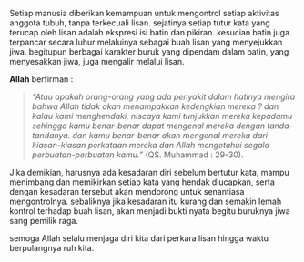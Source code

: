 ﻿---
tags: [Tulisan]
---
Setiap manusia diberikan kemampuan untuk mengontrol setiap aktivitas anggota tubuh, tanpa terkecuali lisan. sejatinya setiap tutur kata yang terucap oleh lisan adalah ekspresi isi batin dan pikiran. kesucian batin juga terpancar secara luhur melaluinya sebagai buah lisan yang menyejukkan jiwa. begitupun berbagai karakter buruk yang dipendam dalam batin, yang menyesakkan jiwa, juga mengalir melalui lisan.

**Allah**  berfirman :

> _“Atau apakah orang-orang yang ada penyakit dalam hatinya mengira bahwa Allah tidak akan menampakkan kedengkian mereka ? dan kalau kami menghendaki, niscaya kami tunjukkan mereka kepadamu sehingga kamu benar-benar dapat mengenal mereka dengan tanda-tandanya. dan kamu benar-benar akan mengenal mereka dari kiasan-kiasan perkataan mereka dan Allah mengetahui segala perbuatan-perbuatan kamu.”_  (QS. Muhammad : 29-30).

Jika demikian, harusnya ada kesadaran diri sebelum bertutur kata, mampu menimbang dan memikirkan setiap kata yang hendak diucapkan, serta dengan kesadaran tersebut akan mendorong untuk senantiasa mengontrolnya. sebaliknya jika kesadaran itu kurang dan semakin lemah kontrol terhadap buah lisan, akan menjadi bukti nyata begitu buruknya jiwa sang pemilik raga.

semoga Allah selalu menjaga diri kita dari perkara lisan hingga waktu berpulangnya ruh kita.
